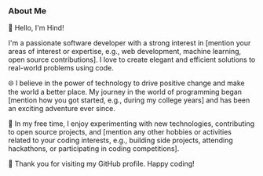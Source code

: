 ### About Me

👋 Hello, I'm Hind!

I'm a passionate software developer with a strong interest in [mention your areas of interest or expertise, e.g., web development, machine learning, open source contributions]. I love to create elegant and efficient solutions to real-world problems using code.

🌐 I believe in the power of technology to drive positive change and make the world a better place. My journey in the world of programming began [mention how you got started, e.g., during my college years] and has been an exciting adventure ever since.

🚀 In my free time, I enjoy experimenting with new technologies, contributing to open source projects, and [mention any other hobbies or activities related to your coding interests, e.g., building side projects, attending hackathons, or participating in coding competitions].

🌟 Thank you for visiting my GitHub profile. Happy coding!
